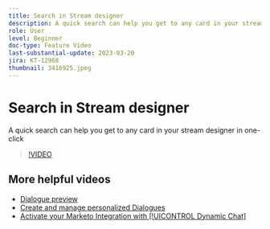 ```yaml
---
title: Search in Stream designer
description: A quick search can help you get to any card in your stream designer in one-click
role: User
level: Beginner
doc-type: Feature Video
last-substantial-update: 2023-03-20
jira: KT-12968
thumbnail: 3416925.jpeg
---
```


# Search in Stream designer

A quick search can help you get to any card in your stream designer in one-click

>[!VIDEO](https://video.tv.adobe.com/v/3416925/?quality=12&learn=on)

## More helpful videos

* [Dialogue preview ](dialogue-preview.md)
* [Create and manage personalized Dialogues](dialogue-management.md)
* [Activate your Marketo Integration with [!UICONTROL Dynamic Chat] ](marketo-integration.md)
